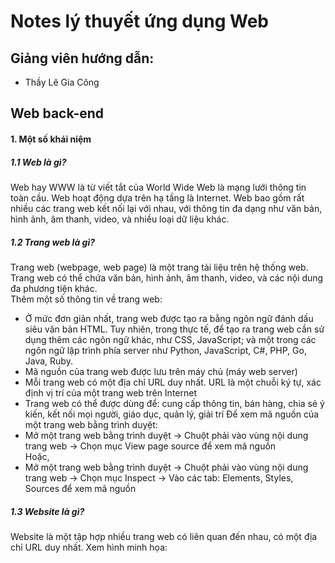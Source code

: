# Notes lý thuyết ứng dụng Web
## Giảng viên hướng dẫn:
* Thầy Lê Gia Công
## 
## Web back-end
#### 1. Một số khái niệm  
##### 1.1 Web là gì?  
Web hay WWW là từ viết tắt của World Wide Web là mạng lưới thông tin toàn cầu. Web hoạt động dựa trên hạ tầng là Internet. Web bao gồm rất nhiều các trang web kết nối lại với nhau, với thông tin đa dạng như văn bản, hình ảnh, âm thanh, video, và nhiều loại dữ liệu khác.
##### 1.2 Trang web là gì?  
Trang web (webpage, web page) là một trang tài liệu trên hệ thống web. Trang web có thể chứa văn bản, hình ảnh, âm thanh, video, và các nội dung đa phương tiện khác.  
Thêm một số thông tin về trang web:  
- Ở mức đơn giản nhất, trang web được tạo ra bằng ngôn ngữ đánh dấu siêu văn bản HTML. Tuy nhiên, trong thực tế, để tạo ra trang web cần sử dụng thêm các ngôn ngữ khác, như CSS, JavaScript; và một trong các ngôn ngữ lập trình phía server như Python, JavaScript, C#, PHP, Go, Java, Ruby.
- Mã nguồn của trang web được lưu trên máy chủ (máy web server)
- Mỗi trang web có một địa chỉ URL duy nhất. URL là một chuỗi ký tự, xác định vị trí của một trang web trên Internet
- Trang web có thể được dùng để: cung cấp thông tin, bán hàng, chia sẻ ý kiến, kết nối mọi người, giáo dục, quản lý, giải trí
Để xem mã nguồn của một trang web bằng trình duyệt:  
- Mở một trang web bằng trình duyệt -> Chuột phải vào vùng nội dung trang web -> Chọn mục View page source để xem mã nguồn  
Hoặc,  
- Mở một trang web bằng trình duyệt -> Chuột phải vào vùng nội dung trang web -> Chọn mục Inspect -> Vào các tab: Elements, Styles, Sources để xem mã nguồn  
##### 1.3 Website là gì?  
Website là một tập hợp nhiều trang web có liên quan đến nhau, có một địa chỉ URL duy nhất. Xem hình minh họa:

